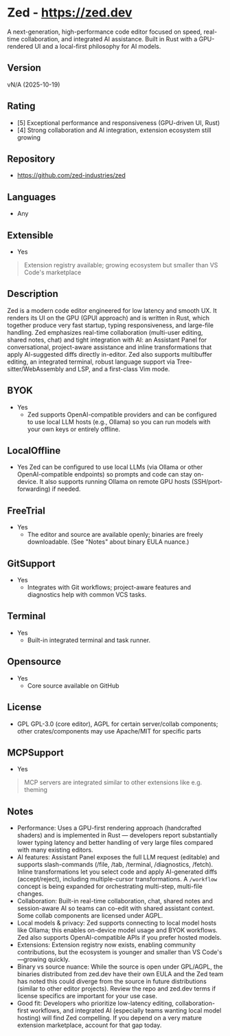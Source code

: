 # Zed - https://zed.dev
A next-generation, high-performance code editor focused on speed, real-time collaboration, and integrated AI assistance. Built in Rust with a GPU-rendered UI and a local-first philosophy for AI models.

## Version
vN/A (2025-10-19)

## Rating
- [5] Exceptional performance and responsiveness (GPU-driven UI, Rust)
- [4] Strong collaboration and AI integration, extension ecosystem still growing
  
## Repository
- https://github.com/zed-industries/zed
  
## Languages
- Any
  
## Extensible
- Yes
> Extension registry available; growing ecosystem but smaller than VS Code's marketplace
  
## Description
Zed is a modern code editor engineered for low latency and smooth UX. It renders its UI on the GPU (GPUI approach) and is written in Rust, which together produce very fast startup, typing responsiveness, and large-file handling. Zed emphasizes real-time collaboration (multi-user editing, shared notes, chat) and tight integration with AI: an Assistant Panel for conversational, project-aware assistance and inline transformations that apply AI-suggested diffs directly in-editor. Zed also supports multibuffer editing, an integrated terminal, robust language support via Tree-sitter/WebAssembly and LSP, and a first-class Vim mode.

## BYOK
- Yes
  - Zed supports OpenAI-compatible providers and can be configured to use local LLM hosts (e.g., Ollama) so you can run models with your own keys or entirely offline.
  
## LocalOffline
- Yes
  Zed can be configured to use local LLMs (via Ollama or other OpenAI-compatible endpoints) so prompts and code can stay on-device. It also supports running Ollama on remote GPU hosts (SSH/port-forwarding) if needed.
  
## FreeTrial
- Yes
  - The editor and source are available openly; binaries are freely downloadable. (See "Notes" about binary EULA nuance.)

## GitSupport
- Yes
  - Integrates with Git workflows; project-aware features and diagnostics help with common VCS tasks.
  
## Terminal
- Yes
  - Built-in integrated terminal and task runner.
  
## Opensource
- Yes
  - Core source available on GitHub
  
## License
- GPL
  GPL-3.0 (core editor), AGPL for certain server/collab components; other crates/components may use Apache/MIT for specific parts
  
## MCPSupport
- Yes
> MCP servers are integrated similar to other extensions like e.g. theming
  
## Notes
- Performance: Uses a GPU-first rendering approach (handcrafted shaders) and is implemented in Rust — developers report substantially lower typing latency and better handling of very large files compared with many existing editors.
- AI features: Assistant Panel exposes the full LLM request (editable) and supports slash-commands (/file, /tab, /terminal, /diagnostics, /fetch). Inline transformations let you select code and apply AI-generated diffs (accept/reject), including multiple-cursor transformations. A `/workflow` concept is being expanded for orchestrating multi-step, multi-file changes.
- Collaboration: Built-in real-time collaboration, chat, shared notes and session-aware AI so teams can co-edit with shared assistant context. Some collab components are licensed under AGPL.
- Local models & privacy: Zed supports connecting to local model hosts like Ollama; this enables on-device model usage and BYOK workflows. Zed also supports OpenAI-compatible APIs if you prefer hosted models.
- Extensions: Extension registry now exists, enabling community contributions, but the ecosystem is younger and smaller than VS Code's—growing quickly.
- Binary vs source nuance: While the source is open under GPL/AGPL, the binaries distributed from zed.dev have their own EULA and the Zed team has noted this could diverge from the source in future distributions (similar to other editor projects). Review the repo and zed.dev terms if license specifics are important for your use case.
- Good fit: Developers who prioritize low-latency editing, collaboration-first workflows, and integrated AI (especially teams wanting local model hosting) will find Zed compelling. If you depend on a very mature extension marketplace, account for that gap today.
